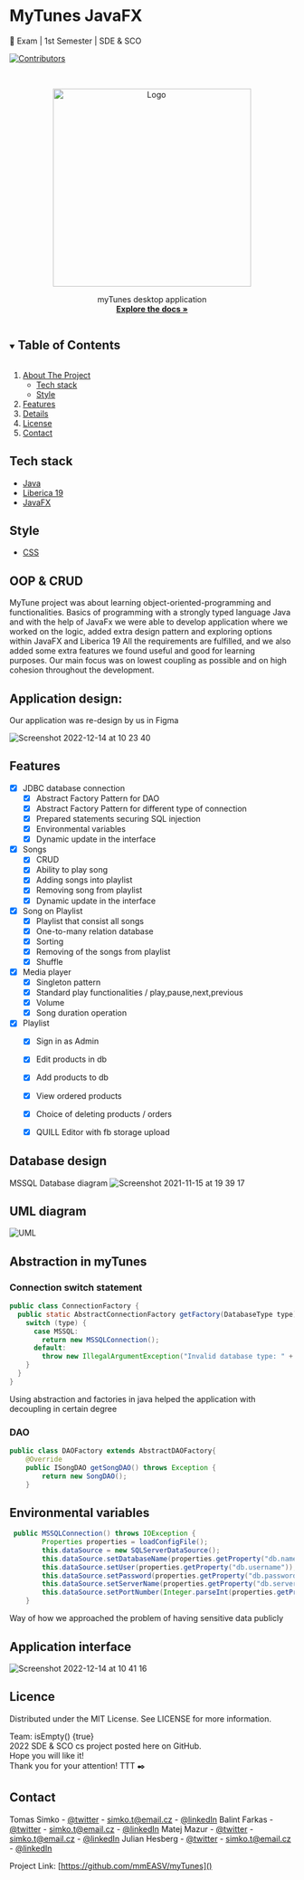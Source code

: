 
<!-- PROJECT SHIELDS -->
<!--
*** I'm using markdown "reference style" links for readability.
*** Reference links are enclosed in brackets [ ] instead of parentheses ( ).
*** See the bottom of this document for the declaration of the reference variables
*** for contributors-url, forks-url, etc. This is an optional, concise syntax you may use.
*** https://www.markdownguide.org/basic-syntax/#reference-style-links
-->
# MyTunes JavaFX
:school_satchel: Exam | 1st Semester | SDE & SCO  

[![Contributors][contributors-shield]][contributors-url]


<!-- PROJECT LOGO -->
<br />
<p align="center">
  <a href="https://user-images.githubusercontent.com/72190589/207565741-1867a0a5-7bd6-46c8-a985-6e0ac64e4cac.png">
    <img src="https://user-images.githubusercontent.com/72190589/207565741-1867a0a5-7bd6-46c8-a985-6e0ac64e4cac.png" alt="Logo" width="350">
  </a>
  <p align="center">
    myTunes desktop application
    <br />
    <a href="https://github.com/mmEASV/myTunes"><strong>Explore the docs »</strong></a>
    <br />
  </p>

<!-- TABLE OF CONTENTS -->
<details open="open">
  <summary><h2 style="display: inline-block">Table of Contents</h2></summary>
  <ol>
    <li>
      <a href="#">About The Project</a>
      <ul>
        <li><a href="#tech-stack">Tech stack</a></li>
        <li><a href="#style">Style</a></li>
      </ul>
    </li>
    <li><a href="#features">Features</a></li>
    <li><a href="#details">Details</a></li>
    <li><a href="#licence">License</a></li>
    <li><a href="#contact">Contact</a></li>
  </ol>
</details>


## Tech stack
* [Java](https://www.java.com/en/)
* [Liberica 19](https://bell-sw.com/libericajdk/)
* [JavaFX](https://www.java.com/en/)


## Style
* [CSS](https://developer.mozilla.org/en-US/docs/Web/CSS/Reference)


<!-- ABOUT THE PROJECT -->
## OOP & CRUD

MyTune project was about learning object-oriented-programming and functionalities.
Basics of programming with a strongly typed language Java and with the help of JavaFx we were able to develop application where we worked on the logic, added extra design pattern and exploring options within JavaFX and Liberica 19
All the requirements are fulfilled, and we also added some extra features we found useful and good for learning purposes.
Our main focus was on lowest coupling as possible and on high cohesion throughout the development.

## Application design:
Our application was re-design by us in Figma 

![Screenshot 2022-12-14 at 10 23 40](https://user-images.githubusercontent.com/72190589/207556989-5708457c-1a69-4c19-8a27-a0754b53f382.png)


## Features
- [x] JDBC database connection
    - [x] Abstract Factory Pattern for DAO
    - [x] Abstract Factory Pattern for different type of connection 
    - [x] Prepared statements securing SQL injection
    - [x] Environmental variables 
    - [x] Dynamic update in the interface
- [x] Songs
    - [x] CRUD
    - [x] Ability to play song 
    - [x] Adding songs into playlist 
    - [x] Removing song from playlist 
    - [x] Dynamic update in the interface
- [x] Song on Playlist
    - [x] Playlist that consist all songs
    - [x] One-to-many relation database 
    - [x] Sorting 
    - [x] Removing of the songs from playlist 
    - [x] Shuffle
- [x] Media player 
    - [x] Singleton pattern 
    - [x] Standard play functionalities / play,pause,next,previous
    - [x] Volume
    - [x] Song duration operation
- [x] Playlist
    - [x] Sign in as Admin
    - [x] Edit products in db
    - [x] Add products to db
    - [x] View ordered products
    - [x] Choice of deleting products / orders
    - [x] QUILL Editor with fb storage upload


  
## Database design

MSSQL Database diagram
![Screenshot 2021-11-15 at 19 39 17](https://user-images.githubusercontent.com/72190589/207555267-3bf24d97-e49f-4f47-bb65-1bab7eb257ea.png)

## UML diagram

![UML](https://user-images.githubusercontent.com/72190589/207556029-147be047-55bd-4140-9b0b-8ac60b41ad57.png)


## Abstraction in myTunes 

### Connection switch statement 

```java
public class ConnectionFactory {
  public static AbstractConnectionFactory getFactory(DatabaseType type) {
    switch (type) {
      case MSSQL:
        return new MSSQLConnection();
      default:
        throw new IllegalArgumentException("Invalid database type: " + type);
    }
  }
}
```

Using abstraction and factories in java helped the application with decoupling in certain degree

### DAO
``` java
public class DAOFactory extends AbstractDAOFactory{
    @Override
    public ISongDAO getSongDAO() throws Exception {
        return new SongDAO();
    }
```

## Environmental variables 

``` java 
 public MSSQLConnection() throws IOException {
        Properties properties = loadConfigFile();
        this.dataSource = new SQLServerDataSource();
        this.dataSource.setDatabaseName(properties.getProperty("db.name"));
        this.dataSource.setUser(properties.getProperty("db.username"));
        this.dataSource.setPassword(properties.getProperty("db.password"));
        this.dataSource.setServerName(properties.getProperty("db.server"));
        this.dataSource.setPortNumber(Integer.parseInt(properties.getProperty("db.port")));
    }
```

Way of how we approached the problem of having sensitive data publicly 

## Application interface 

![Screenshot 2022-12-14 at 10 41 16](https://user-images.githubusercontent.com/72190589/207567000-e4513d5f-8ae8-4210-abba-df79ff2581b9.png)

## Licence

Distributed under the MIT License. See LICENSE for more information.

Team: isEmpty() {true} <br>
2022 SDE & SCO cs project posted here on GitHub. <br>
Hope you will like it! <br>
Thank you for your attention!
TTT :black_nib:
## Contact

Tomas Simko - [@twitter](https://twitter.com/TomasSimko_) - simko.t@email.cz - [@linkedIn](https://www.linkedin.com/in/tomas-simko/)
Balint Farkas - [@twitter](https://twitter.com/TomasSimko_) - simko.t@email.cz - [@linkedIn](https://www.linkedin.com/in/tomas-simko/)
Matej Mazur - [@twitter](https://twitter.com/TomasSimko_) - simko.t@email.cz - [@linkedIn](https://www.linkedin.com/in/tomas-simko/)
Julian Hesberg - [@twitter](https://twitter.com/TomasSimko_) - simko.t@email.cz - [@linkedIn](https://www.linkedin.com/in/tomas-simko/)

Project Link: [https://github.com/mmEASV/myTunes]()



<!-- MARKDOWN LINKS & IMAGES -->
<!-- https://www.markdownguide.org/basic-syntax/#reference-style-links -->
[contributors-shield]: https://img.shields.io/github/contributors/mmEASV/myTunes.svg?style=for-the-badge
[contributors-url]: https://github.com/mmEASV/myTunes/graphs/contributors

